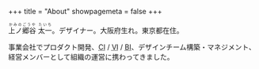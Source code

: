 +++
title = "About"
showpagemeta = false
+++

<p><ruby>上ノ郷谷 太一<rp> (</rp><rt>かみのごうや たいち</rt><rp>)</rp></ruby>。デザイナー。大阪府生れ。東京都在住。</p>
<p>事業会社でプロダクト開発、<abbr title="Coporate Identity">CI</abbr> / <abbr title="Visual Identity">VI</abbr> / <abbr title="Brand Identity">BI</abbr>、デザインチーム構築・マネジメント、経営メンバーとして組織の運営に携わってきました。</p>
